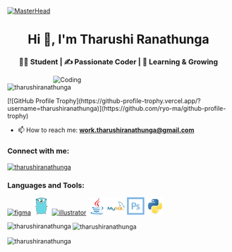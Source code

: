 [![MasterHead](https://tinyurl.com/yp5eqvz4)](https://github.com/tharushiranathunga)

<h1 align="center">Hi 👋, I'm Tharushi Ranathunga</h1>
<h3 align="center">👨‍🎓 Student | ✍️ Passionate Coder | 🌟 Learning & Growing</h3>
<img align="right" alt="Coding" width="400" src="https://tinyurl.com/ynr9fy2e">

<p align="left"> <img src="https://komarev.com/ghpvc/?username=tharushiranathunga&label=Profile%20views&color=0e75b6&style=flat" alt="tharushiranathunga" /> </p>

<p align="left"> [![GitHub Profile Trophy](https://github-profile-trophy.vercel.app/?username=tharushiranathunga)](https://github.com/ryo-ma/github-profile-trophy) </p>

- 📫 How to reach me: **work.tharushiranathunga@gmail.com**

<h3 align="left">Connect with me:</h3>
<p align="left">
<a href="https://linkedin.com/in/tharushiranathunga" target="_blank"><img align="center" src="https://raw.githubusercontent.com/rahuldkjain/github-profile-readme-generator/master/src/images/icons/Social/linked-in-alt.svg" alt="tharushiranathunga" height="30" width="40" /></a>
</p>

<h3 align="left">Languages and Tools:</h3>
<p align="left"> 
  <a href="https://www.figma.com/" target="_blank" rel="noreferrer"><img src="https://www.vectorlogo.zone/logos/figma/figma-icon.svg" alt="figma" width="40" height="40"/></a>
  <a href="https://golang.org" target="_blank" rel="noreferrer"><img src="https://raw.githubusercontent.com/devicons/devicon/master/icons/go/go-original.svg" alt="go" width="40" height="40"/></a>
  <a href="https://www.adobe.com/in/products/illustrator.html" target="_blank" rel="noreferrer"><img src="https://www.vectorlogo.zone/logos/adobe_illustrator/adobe_illustrator-icon.svg" alt="illustrator" width="40" height="40"/></a>
  <a href="https://www.java.com" target="_blank" rel="noreferrer"><img src="https://raw.githubusercontent.com/devicons/devicon/master/icons/java/java-original.svg" alt="java" width="40" height="40"/></a>
  <a href="https://www.mysql.com/" target="_blank" rel="noreferrer"><img src="https://raw.githubusercontent.com/devicons/devicon/master/icons/mysql/mysql-original-wordmark.svg" alt="mysql" width="40" height="40"/></a>
  <a href="https://www.photoshop.com/en" target="_blank" rel="noreferrer"><img src="https://raw.githubusercontent.com/devicons/devicon/master/icons/photoshop/photoshop-line.svg" alt="photoshop" width="40" height="40"/></a>
  <a href="https://www.python.org" target="_blank" rel="noreferrer"><img src="https://raw.githubusercontent.com/devicons/devicon/master/icons/python/python-original.svg" alt="python" width="40" height="40"/></a>
</p>

<p><img align="left" src="https://github-readme-stats.vercel.app/api/top-langs?username=tharushiranathunga&show_icons=true&locale=en&layout=compact" alt="tharushiranathunga" /></p>

<p>&nbsp;<img align="center" src="https://github-readme-stats.vercel.app/api?username=tharushiranathunga&show_icons=true&locale=en" alt="tharushiranathunga" /></p>

<p><img align="center" src="https://github-readme-streak-stats.herokuapp.com/?user=tharushiranathunga&" alt="tharushiranathunga" /></p>
